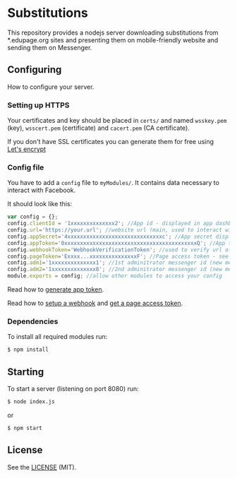 # Substitutions

This repository provides a nodejs server downloading substitutions from *.edupage.org sites and presenting them on mobile-friendly website and sending them on Messenger.

## Configuring

How to configure your server.

### Setting up HTTPS

Your certificates and key should be placed in `certs/` and named `wsskey.pem` (key), `wsscert.pem` (certificate) and `cacert.pem` (CA certificate).

If you don't have SSL certificates you can generate them for free using [Let's encrypt](https://letsencrypt.org/)

### Config file

You have to add a `config` file to `myModules/`. It contains data necessary to interact with Facebook.

It should look like this:

```javascript
var config = {};
config.clientId = '1xxxxxxxxxxxxxx2'; //App id - displayed in app dashboard on developers.facebook.com
config.url='https://your.url'; //website url (main, used to interact with Facebook)
config.appSecret='4xxxxxxxxxxxxxxxxxxxxxxxxxxxxxxc'; //App secret displayed in app dashboard
config.appToken='0xxxxxxxxxxxxxxxxxxxxxxxxxxxxxxxxxxxxxxxxxxQ'; //App token - see below
config.webhookToken='WebhookVerificationToken'; //used to verify url of your webhook - more below
config.pageToken='Exxxx...xxxxxxxxxxxxxxxF'; //Page access token - see below
config.adm1='1xxxxxxxxxxxxxx1'; //1st adminitrator messenger id (new message and new user notifications)
config.adm2='1xxxxxxxxxxxxxx8'; //2nd adminitrator messenger id (new message notifications)
module.exports = config; //allow other modules to access your config
```

Read how to [generate app token](https://developers.facebook.com/docs/facebook-login/access-tokens#apptokens).

Read how to [setup a webhook](https://developers.facebook.com/docs/messenger-platform/guides/setup#webhook_setup) and [get a page access token](https://developers.facebook.com/docs/messenger-platform/guides/setup#page_access_token).

### Dependencies

To install all required modules run:
```bash
$ npm install
```

## Starting

To start a server (listening on port 8080) run:
```bash
$ node index.js
```
or 
```bash
$ npm start
```

## License

See the [LICENSE](LICENSE.md) (MIT).
